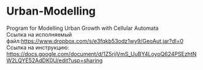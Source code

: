 # Urban-Modelling
Program for Modelling Urban Growth with Cellular Automata  
Ссылка на исполняемый файл:https://www.dropbox.com/s/e3fqkb53odz1wy9/GeoAut.jar?dl=0  
Ссылка на инструкцию: https://docs.google.com/document/d/1Z5rijVmS_UuBY4LoyoQ624PSEzhtNW2LQYE52AdDK0U/edit?usp=sharing
